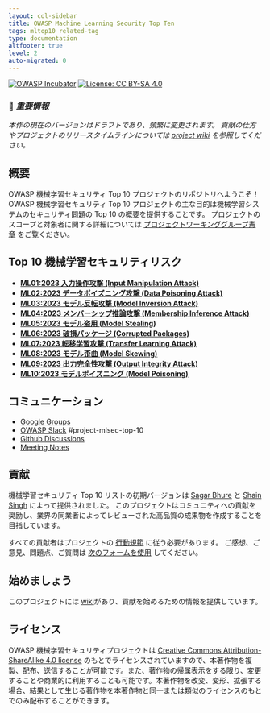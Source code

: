 ```yaml
---
layout: col-sidebar
title: OWASP Machine Learning Security Top Ten
tags: mltop10 related-tag
type: documentation
altfooter: true
level: 2
auto-migrated: 0
---
```


[![OWASP Incubator](https://img.shields.io/badge/owasp-incubator-blue.svg)](https://owasp.org/projects/)
[![License: CC BY-SA 4.0](https://img.shields.io/badge/License-CC%20BY--SA%204.0-lightgrey.svg)](https://creativecommons.org/licenses/by-sa/4.0/)

### 📌 _**重要情報**_

_本作の現在のバージョンはドラフトであり、頻繁に変更されます。
貢献の仕方やプロジェクトのリリースタイムラインについては [project wiki](https://github.com/OWASP/www-project-machine-learning-security-top-10/wiki) を参照してください。_



## 概要

OWASP 機械学習セキュリティ Top 10 プロジェクトのリポジトリへようこそ！
OWASP 機械学習セキュリティ Top 10 プロジェクトの主な目的は機械学習システムのセキュリティ問題の Top 10 の概要を提供することです。
プロジェクトのスコープと対象者に関する詳細については [プロジェクトワーキンググループ憲章](https://owasp.org/www-project-machine-learning-security-top-10#div-charter) をご覧ください。




## Top 10 機械学習セキュリティリスク

- [**ML01:2023 入力操作攻撃 (Input Manipulation Attack)**](docs/ML01_2023-Input_Manipulation_Attack.md)
- [**ML02:2023 データポイズニング攻撃 (Data Poisoning Attack)**](docs/ML02_2023-Data_Poisoning_Attack.md)
- [**ML03:2023 モデル反転攻撃 (Model Inversion Attack)**](docs/ML03_2023-Model_Inversion_Attack.md)
- [**ML04:2023 メンバーシップ推論攻撃 (Membership Inference Attack)**](docs/ML04_2023-Membership_Inference_Attack.md)
- [**ML05:2023 モデル盗用 (Model Stealing)**](docs/ML05_2023-Model_Stealing.md)
- [**ML06:2023 破損パッケージ (Corrupted Packages)**](docs/ML06_2023-Corrupted_Packages.md)
- [**ML07:2023 転移学習攻撃 (Transfer Learning Attack)**](docs/ML07_2023-Transfer_Learning_Attack.md)
- [**ML08:2023 モデル歪曲 (Model Skewing)**](docs/ML08_2023-Model_Skewing.md)
- [**ML09:2023 出力完全性攻撃 (Output Integrity Attack)**](docs/ML09_2023-Output_Integrity_Attack.md)
- [**ML10:2023 モデルポイズニング (Model Poisoning)**](docs/ML10_2023-Model_Poisoning.md)

## コミュニケーション

- [Google Groups](https://groups.google.com/u/1/a/owasp.org/g/project-machine-learning-security-top-ten)
- [OWASP Slack](https://owasp.org/slack/invite) #project-mlsec-top-10
- [Github Discussions](https://github.com/OWASP/www-project-machine-learning-security-top-10/discussions)
- [Meeting Notes](https://github.com/OWASP/www-project-machine-learning-security-top-10/issues?q=label%3Ameeting)

## 貢献

機械学習セキュリティ Top 10 リストの初期バージョンは [Sagar Bhure](mailto:sagar.bhure@owasp.org) と [Shain Singh](mailto:shain.singh@owasp.org) によって提供されました。
このプロジェクトはコミュニティへの貢献を奨励し、業界の同業者によってレビューされた高品質の成果物を作成することを目指しています。




すべての貢献者はプロジェクトの [行動規範](https://github.com/OWASP/www-project-machine-learning-security-top-10/blob/master/CODE_OF_CONDUCT.md) に従う必要があります。
ご感想、ご意見、問題点、ご質問は [次のフォームを使用](https://github.com/OWASP/www-project-machine-learning-security-top-10/issues/new?assignees=shsingh&labels=issues%2Fgeneral%2Cissues%2Ftriage&projects=&template=feedback-report.yaml&title=%5BFEEDBACK%5D%3A+) してください。




## 始めましょう

このプロジェクトには [wiki](https://github.com/OWASP/www-project-machine-learning-security-top-10/wiki)があり、貢献を始めるための情報を提供しています。



## ライセンス

OWASP 機械学習セキュリティプロジェクトは [Creative Commons Attribution-ShareAlike 4.0 license](https://creativecommons.org/licenses/by-sa/4.0/)  のもとでライセンスされていますので、本著作物を複製、配布、送信することが可能です。また、著作物の帰属表示をする限り、変更することや商業的に利用することも可能です。本著作物を改変、変形、拡張する場合、結果として生じる著作物を本著作物と同一または類似のライセンスのもとでのみ配布することができます。
